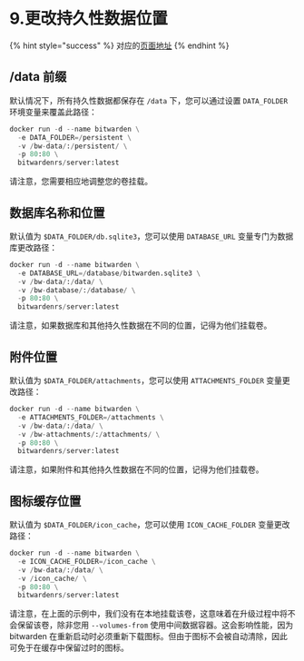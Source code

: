 # 9.更改持久性数据位置

{% hint style="success" %}
对应的[页面地址](https://github.com/dani-garcia/bitwarden_rs/wiki/Changing-persistent-data-location)
{% endhint %}

## /data 前缀 <a id="data-prefix"></a>

默认情况下，所有持久性数据都保存在 `/data` 下，您可以通过设置 `DATA_FOLDER` 环境变量来覆盖此路径：

```python
docker run -d --name bitwarden \
  -e DATA_FOLDER=/persistent \
  -v /bw-data/:/persistent/ \
  -p 80:80 \
  bitwardenrs/server:latest
```

请注意，您需要相应地调整您的卷挂载。

## 数据库名称和位置 <a id="database-name-and-location"></a>

默认值为 `$DATA_FOLDER/db.sqlite3`，您可以使用 `DATABASE_URL` 变量专门为数据库更改路径：

```python
docker run -d --name bitwarden \
  -e DATABASE_URL=/database/bitwarden.sqlite3 \
  -v /bw-data/:/data/ \
  -v /bw-database/:/database/ \
  -p 80:80 \
  bitwardenrs/server:latest
```

请注意，如果数据库和其他持久性数据在不同的位置，记得为他们挂载卷。

## 附件位置 <a id="attachments-location"></a>

默认值为 `$DATA_FOLDER/attachments`，您可以使用 `ATTACHMENTS_FOLDER` 变量更改路径：

```python
docker run -d --name bitwarden \
  -e ATTACHMENTS_FOLDER=/attachments \
  -v /bw-data/:/data/ \
  -v /bw-attachments/:/attachments/ \
  -p 80:80 \
  bitwardenrs/server:latest
```

请注意，如果附件和其他持久性数据在不同的位置，记得为他们挂载卷。

## 图标缓存位置 <a id="icons-cache"></a>

默认值为 `$DATA_FOLDER/icon_cache`，您可以使用 `ICON_CACHE_FOLDER` 变量更改路径：

```python
docker run -d --name bitwarden \
  -e ICON_CACHE_FOLDER=/icon_cache \
  -v /bw-data/:/data/ \
  -v /icon_cache/ \
  -p 80:80 \
  bitwardenrs/server:latest
```

请注意，在上面的示例中，我们没有在本地挂载该卷，这意味着在升级过程中将不会保留该卷，除非您用 `--volumes-from` 使用中间数据容器。这会影响性能，因为 bitwarden 在重新启动时必须重新下载图标。但由于图标不会被自动清除，因此可免于在缓存中保留过时的图标。

